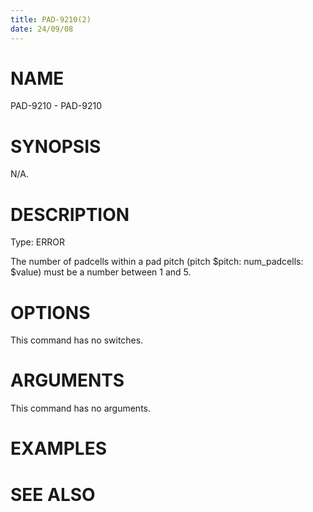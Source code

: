 ```yaml
---
title: PAD-9210(2)
date: 24/09/08
---
```


# NAME

PAD-9210 - PAD-9210

# SYNOPSIS

N/A.

# DESCRIPTION

Type: ERROR

The number of padcells within a pad pitch (pitch $pitch: num_padcells: $value) must be a number between 1 and 5.

# OPTIONS

This command has no switches.

# ARGUMENTS

This command has no arguments.

# EXAMPLES

# SEE ALSO
